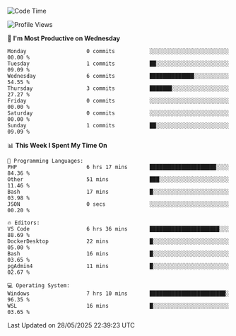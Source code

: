 <!--START_SECTION:waka-->
![Code Time](http://img.shields.io/badge/Code%20Time-5%2C030%20hrs%2055%20mins-blue)

![Profile Views](http://img.shields.io/badge/Profile%20Views-2-blue)

📅 **I'm Most Productive on Wednesday** 

```text
Monday                   0 commits           ░░░░░░░░░░░░░░░░░░░░░░░░░   00.00 % 
Tuesday                  1 commits           ██░░░░░░░░░░░░░░░░░░░░░░░   09.09 % 
Wednesday                6 commits           ██████████████░░░░░░░░░░░   54.55 % 
Thursday                 3 commits           ███████░░░░░░░░░░░░░░░░░░   27.27 % 
Friday                   0 commits           ░░░░░░░░░░░░░░░░░░░░░░░░░   00.00 % 
Saturday                 0 commits           ░░░░░░░░░░░░░░░░░░░░░░░░░   00.00 % 
Sunday                   1 commits           ██░░░░░░░░░░░░░░░░░░░░░░░   09.09 % 
```


📊 **This Week I Spent My Time On** 

```text
💬 Programming Languages: 
PHP                      6 hrs 17 mins       █████████████████████░░░░   84.36 % 
Other                    51 mins             ███░░░░░░░░░░░░░░░░░░░░░░   11.46 % 
Bash                     17 mins             █░░░░░░░░░░░░░░░░░░░░░░░░   03.98 % 
JSON                     0 secs              ░░░░░░░░░░░░░░░░░░░░░░░░░   00.20 % 

🔥 Editors: 
VS Code                  6 hrs 36 mins       ██████████████████████░░░   88.69 % 
DockerDesktop            22 mins             █░░░░░░░░░░░░░░░░░░░░░░░░   05.00 % 
Bash                     16 mins             █░░░░░░░░░░░░░░░░░░░░░░░░   03.65 % 
pgAdmin4                 11 mins             █░░░░░░░░░░░░░░░░░░░░░░░░   02.67 % 

💻 Operating System: 
Windows                  7 hrs 10 mins       ████████████████████████░   96.35 % 
WSL                      16 mins             █░░░░░░░░░░░░░░░░░░░░░░░░   03.65 % 
```


 Last Updated on 28/05/2025 22:39:23 UTC
<!--END_SECTION:waka-->
